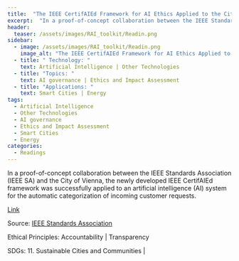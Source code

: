 ```yaml
---
title:  "The IEEE CertifAIEd Framework for AI Ethics Applied to the City of Vienna"  
excerpt:  "In a proof-of-concept collaboration between the IEEE Standards Association (IEEE (...)"  
header:
  teaser: /assets/images/RAI_toolkit/Readin.png
sidebar:
  - image: /assets/images/RAI_toolkit/Readin.png
    image_alt: "The IEEE CertifAIEd Framework for AI Ethics Applied to the City of Vienna"
  - title: " Technology: "
    text: Artificial Intelligence | Other Technologies
  - title: "Topics: " 
    text: AI governance | Ethics and Impact Assessment
  - title: "Applications: " 
    text: Smart Cities | Energy
tags:
  - Artificial Intelligence
  - Other Technologies
  - AI governance
  - Ethics and Impact Assessment
  - Smart Cities
  - Energy
categories:
  - Readings
---
```

In a proof-of-concept collaboration between the IEEE Standards Association (IEEE SA) and the City of Vienna, the newly developed IEEE CertifAIEd framework was successfully applied to an artificial intelligence (AI) system for the automatic categorization of incoming customer requests.

[Link](https://standards.ieee.org/beyond-standards/the-ieee-certifaied-framework-for-ai-ethics-applied-to-the-city-of-vienna/?_gl=1*bduwrt*_ga*MTQyNzk5ODg0LjE2OTc3MTQzMTg.*_ga_M0JHQYTS84*MTcwMDQxMjMzNS4yLjAuMTcwMDQxMjMzNS42MC4wLjA.)

Source: [IEEE Standards Association](https://standards.ieee.org/)

Ethical Principles: Accountability | Transparency

SDGs: 11. Sustainable Cities and Communities | 
